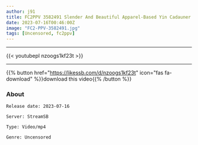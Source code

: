 ```yaml
---
author: j91
title: FC2PPV 3582491 Slender And Beautiful Apparel-Based Yin Cadauner Layer Y. Kan*Re Shiratsuyu-Type Shigure-Chan… Oma* Kotoro Toro Ecchi Edition [Review Benefits Available]
date: 2023-07-16T00:46:00Z
image: "FC2-PPV-3582491.jpg"
tags: [Uncensored, fc2ppv]
---
```

___

{{< youtubepl nzoogs1kf23t >}}
___

{{% button href="https://likessb.com/d/nzoogs1kf23t" icon="fas fa-download" %}}download this video{{% /button %}}
### About

`Release date: 2023-07-16`

`Server: StreamSB`

`Type: Video/mp4`

`Genre:	Uncensored`